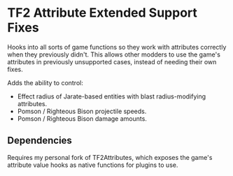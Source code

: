 # TF2 Attribute Extended Support Fixes

Hooks into all sorts of game functions so they work with attributes correctly when they
previously didn't.  This allows other modders to use the game's attributes in previously
unsupported cases, instead of needing their own fixes.

Adds the ability to control:

- Effect radius of Jarate-based entities with blast radius-modifying attributes.
- Pomson / Righteous Bison projectile speeds.
- Pomson / Righteous Bison damage amounts.

## Dependencies

Requires my personal fork of TF2Attributes, which exposes the game's attribute value hooks as
native functions for plugins to use.
